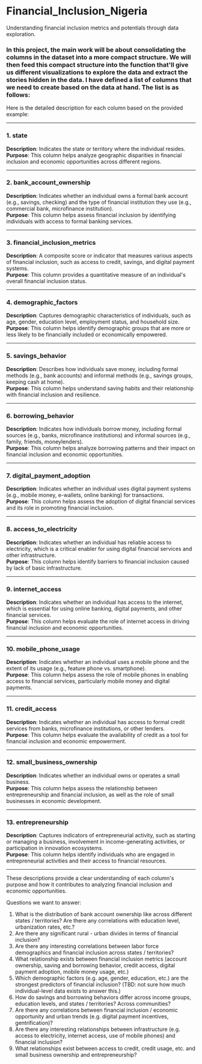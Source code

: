 # Financial_Inclusion_Nigeria
Understanding financial inclusion metrics and potentials through data exploration.

### In this project, the main work will be about consolidating the columns in the dataset into a more compact structure. We will then feed this compact structure into the function that'll give us different visualizations to explore the data and extract the stories hidden in the data. I have defined a list of columns that we need to create based on the data at hand. The list is as follows:

Here is the detailed description for each column based on the provided example:

---

### **1. state**
**Description**: Indicates the state or territory where the individual resides.  
**Purpose**: This column helps analyze geographic disparities in financial inclusion and economic opportunities across different regions.

---

### **2. bank_account_ownership**
**Description**: Indicates whether an individual owns a formal bank account (e.g., savings, checking) and the type of financial institution they use (e.g., commercial bank, microfinance institution).  
**Purpose**: This column helps assess financial inclusion by identifying individuals with access to formal banking services.

---

### **3. financial_inclusion_metrics**
**Description**: A composite score or indicator that measures various aspects of financial inclusion, such as access to credit, savings, and digital payment systems.  
**Purpose**: This column provides a quantitative measure of an individual's overall financial inclusion status.

---

### **4. demographic_factors**
**Description**: Captures demographic characteristics of individuals, such as age, gender, education level, employment status, and household size.  
**Purpose**: This column helps identify demographic groups that are more or less likely to be financially included or economically empowered.

---

### **5. savings_behavior**
**Description**: Describes how individuals save money, including formal methods (e.g., bank accounts) and informal methods (e.g., savings groups, keeping cash at home).  
**Purpose**: This column helps understand saving habits and their relationship with financial inclusion and resilience.

---

### **6. borrowing_behavior**
**Description**: Indicates how individuals borrow money, including formal sources (e.g., banks, microfinance institutions) and informal sources (e.g., family, friends, moneylenders).  
**Purpose**: This column helps analyze borrowing patterns and their impact on financial inclusion and economic opportunities.

---

### **7. digital_payment_adoption**
**Description**: Indicates whether an individual uses digital payment systems (e.g., mobile money, e-wallets, online banking) for transactions.  
**Purpose**: This column helps assess the adoption of digital financial services and its role in promoting financial inclusion.

---

### **8. access_to_electricity**
**Description**: Indicates whether an individual has reliable access to electricity, which is a critical enabler for using digital financial services and other infrastructure.  
**Purpose**: This column helps identify barriers to financial inclusion caused by lack of basic infrastructure.

---

### **9. internet_access**
**Description**: Indicates whether an individual has access to the internet, which is essential for using online banking, digital payments, and other financial services.  
**Purpose**: This column helps evaluate the role of internet access in driving financial inclusion and economic opportunities.

---

### **10. mobile_phone_usage**
**Description**: Indicates whether an individual uses a mobile phone and the extent of its usage (e.g., feature phone vs. smartphone).  
**Purpose**: This column helps assess the role of mobile phones in enabling access to financial services, particularly mobile money and digital payments.

---

### **11. credit_access**
**Description**: Indicates whether an individual has access to formal credit services from banks, microfinance institutions, or other lenders.  
**Purpose**: This column helps evaluate the availability of credit as a tool for financial inclusion and economic empowerment.

---

### **12. small_business_ownership**
**Description**: Indicates whether an individual owns or operates a small business.  
**Purpose**: This column helps assess the relationship between entrepreneurship and financial inclusion, as well as the role of small businesses in economic development.

---

### **13. entrepreneurship**
**Description**: Captures indicators of entrepreneurial activity, such as starting or managing a business, involvement in income-generating activities, or participation in innovation ecosystems.  
**Purpose**: This column helps identify individuals who are engaged in entrepreneurial activities and their access to financial resources.

---

These descriptions provide a clear understanding of each column's purpose and how it contributes to analyzing financial inclusion and economic opportunities.




Questions we want to answer:

1) What is the distribution of bank account ownership like across different states / territories? Are there any correlations with education level, urbanization rates, etc.?
2) Are there any significant rural - urban divides in terms of financial inclusion?
3) Are there any interesting correlations between labor force demographics and financial inclusion across states / territories?
4) What relationship exists between financial inclusion metrics (account ownership, saving and borrowing behavior, credit access, digital payment adoption, mobile money usage, etc.)
5) Which demographic factors (e.g. age, gender, education, etc.) are the strongest predictors of financial inclusion? (TBD: not sure how much individual-level data exists to answer this.)
6) How do savings and borrowing behaviors differ across income groups, education levels, and states / territories? Across communities?
7) Are there any correlations between financial inclusion / economic opportunity and urban trends (e.g. digital payment incentives, gentrification)?
8) Are there any interesting relationships between infrastructure (e.g. access to electricity, internet access, use of mobile phones) and financial inclusion?
9) What relationships exist between access to credit, credit usage, etc. and small business ownership and entrepreneurship?
